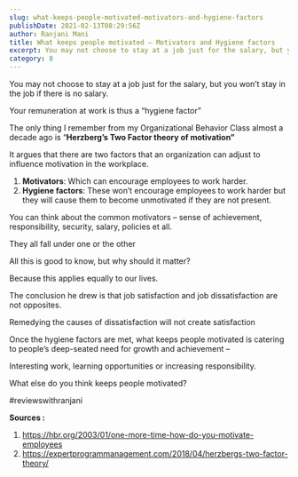 ```yaml
---
slug: what-keeps-people-motivated-motivators-and-hygiene-factors
publishDate: 2021-02-13T08:29:56Z
author: Ranjani Mani
title: What keeps people motivated – Motivators and Hygiene factors 
excerpt: You may not choose to stay at a job just for the salary, but you won’t stay in the job if there is no salary. Your remuneration at work is thus a “hygiene factor” The only thing I remember from my Organizational Behavior Class almost a decade ago is “Herzberg’s Two Factor theory of motivation”  ... 
category: 8
---
```


You may not choose to stay at a job just for the salary, but you won’t stay in the job if there is no salary.

Your remuneration at work is thus a “hygiene factor”

The only thing I remember from my Organizational Behavior Class almost a decade ago is “**Herzberg’s Two Factor theory of motivation”**

It argues that there are two factors that an organization can adjust to influence motivation in the workplace.

1. **Motivators**: Which can encourage employees to work harder.
2. **Hygiene factors**: These won’t encourage employees to work harder but they will cause them to become unmotivated if they are not present.

You can think about the common motivators – sense of achievement, responsibility, security, salary, policies et all.

They all fall under one or the other

All this is good to know, but why should it matter?

Because this applies equally to our lives.

The conclusion he drew is that job satisfaction and job dissatisfaction are not opposites.

Remedying the causes of dissatisfaction will not create satisfaction

Once the hygiene factors are met, what keeps people motivated is catering to people’s deep-seated need for growth and achievement –

Interesting work, learning opportunities or increasing responsibility.

What else do you think keeps people motivated?

#reviewswithranjani

**Sources :** 

1. https://hbr.org/2003/01/one-more-time-how-do-you-motivate-employees
2. https://expertprogrammanagement.com/2018/04/herzbergs-two-factor-theory/